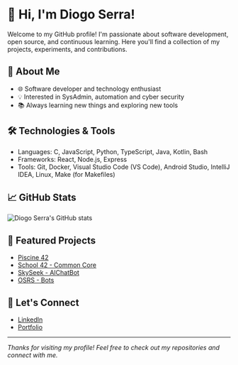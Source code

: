 # 👋 Hi, I'm Diogo Serra!

Welcome to my GitHub profile! I'm passionate about software development, open source, and continuous learning. Here you'll find a collection of my projects, experiments, and contributions.

## 🚀 About Me

- 🌐 Software developer and technology enthusiast
- 💡 Interested in SysAdmin, automation and cyber security
- 📚 Always learning new things and exploring new tools

## 🛠️ Technologies & Tools

- Languages: C, JavaScript, Python, TypeScript, Java, Kotlin, Bash
- Frameworks: React, Node.js, Express
- Tools: Git, Docker, Visual Studio Code (VS Code), Android Studio, IntelliJ IDEA, Linux, Make (for Makefiles)

## 📈 GitHub Stats

![Diogo Serra's GitHub stats](https://github-readme-stats.vercel.app/api?username=Diogo-Serra&show_icons=true&theme=radical)

## 📂 Featured Projects

- [Piscine 42](https://github.com/Diogo-Serra/42_Piscine)
- [School 42 - Common Core](https://github.com/Diogo-Serra/42_School)
- [SkySeek - AIChatBot](https://github.com/Diogo-Serra/SkySeek)
- [OSRS - Bots](https://github.com/Diogo-Serra/OSRS_bots)

## 🤝 Let's Connect

- [LinkedIn](https://www.linkedin.com/in/diogoserra90/)
- [Portfolio](https://github.com/Diogo-Serra?tab=repositories)

---

_Thanks for visiting my profile! Feel free to check out my repositories and connect with me._
